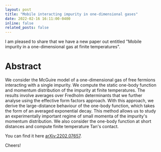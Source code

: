 ```yaml
---
layout: post
title: "Mobile interacting impurity in one-dimensional gases"
date: 2022-02-16 16:11:00-0400
inline: false
related_posts: false
---
```



I am pleased to share that we have a new paper out entitled "Mobile impurity in a one-dimensional gas at finite temperatures".   

# Abstract

We consider the McGuire model of a one-dimensional gas of free fermions interacting with a single impurity. We compute the static one-body function and momentum distribution of the impurity at finite temperatures. The results involve averages over Fredholm determinants that we further analyse using the effective form factors approach. With this approach, we derive the large-distance behaviour of the one-body function, which takes the form of an averaged exponential decay. This method allows us to study an experimentally important regime of small momenta of the impurity's momentum distribution. We also consider the one-body function at short distances and compute finite temperature Tan's contact.

You can find it here [arXiv:2202.07657](https://arxiv.org/abs/2202.07657).

Cheers!